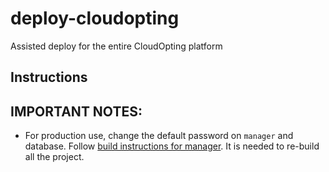 # deploy-cloudopting
Assisted deploy for the entire CloudOpting platform

## Instructions


## IMPORTANT NOTES:

- For production use, change the default password on `manager` and database. Follow [build instructions for manager](manager/build-instructions.md). It is needed to re-build all the project.
